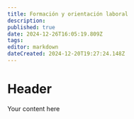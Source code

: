 ```yaml
---
title: Formación y orientación laboral
description: 
published: true
date: 2024-12-26T16:05:19.809Z
tags: 
editor: markdown
dateCreated: 2024-12-20T19:27:24.148Z
---
```


# Header
Your content here